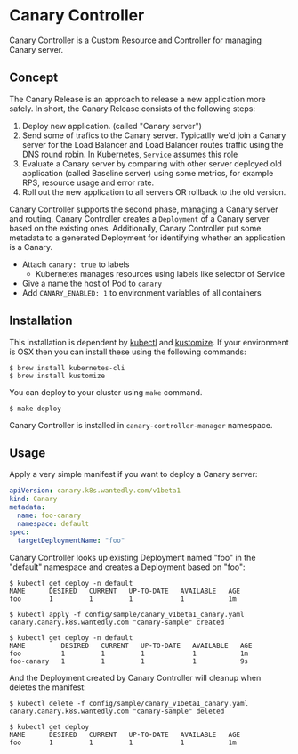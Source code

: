# Canary Controller

Canary Controller is a Custom Resource and Controller for managing Canary server.

## Concept

The Canary Release is an approach to release a new application more safely. In short, the Canary Release consists of the following steps:

1. Deploy new application. (called "Canary server")
1. Send some of trafics to the Canary server. Typicatlly we'd join a Canary server for the Load Balancer and Load Balancer routes traffic using the DNS round robin. In Kubernetes, `Service` assumes this role
1. Evaluate a Canary server by comparing with other server deployed old application (called Baseline server) using some metrics, for example RPS, resource usage and error rate.
1. Roll out the new application to all servers OR rollback to the old version.

Canary Controller supports the second phase, managing a Canary server and routing. Canary Controller creates a `Deployment` of a Canary server based on the existing ones. Additionally, Canary Controller put some metadata to a generated Deployment for identifying whether an application is a Canary.

* Attach `canary: true` to labels
  * Kubernetes manages resources using labels like selector of Service
* Give a name the host of Pod to `canary`
* Add `CANARY_ENABLED: 1` to environment variables of all containers

## Installation

This installation is dependent by [kubectl](https://kubernetes.io/docs/tasks/tools/install-kubectl/) and [kustomize](https://github.com/kubernetes-sigs/kustomize/blob/master/docs/INSTALL.md). If your environment is OSX then you can install these using the following commands:

```
$ brew install kubernetes-cli
$ brew install kustomize
```

You can deploy to your cluster using `make` command. 

```
$ make deploy
```

Canary Controller is installed in `canary-controller-manager` namespace.

## Usage

Apply a very simple manifest if you want to deploy a Canary server: 

```yaml
apiVersion: canary.k8s.wantedly.com/v1beta1
kind: Canary
metadata:
  name: foo-canary
  namespace: default
spec:
  targetDeploymentName: "foo"
```

Canary Controller looks up existing Deployment named "foo" in the "default" namespace and creates a Deployment based on "foo":

```
$ kubectl get deploy -n default
NAME      DESIRED   CURRENT   UP-TO-DATE   AVAILABLE   AGE
foo       1         1         1            1           1m

$ kubectl apply -f config/sample/canary_v1beta1_canary.yaml
canary.canary.k8s.wantedly.com "canary-sample" created

$ kubectl get deploy -n default
NAME         DESIRED   CURRENT   UP-TO-DATE   AVAILABLE   AGE
foo          1         1         1            1           1m
foo-canary   1         1         1            1           9s
```

And the Deployment created by Canary Controller will cleanup when deletes the manifest:

```
$ kubectl delete -f config/sample/canary_v1beta1_canary.yaml
canary.canary.k8s.wantedly.com "canary-sample" deleted

$ kubectl get deploy
NAME      DESIRED   CURRENT   UP-TO-DATE   AVAILABLE   AGE
foo       1         1         1            1           1m
```
